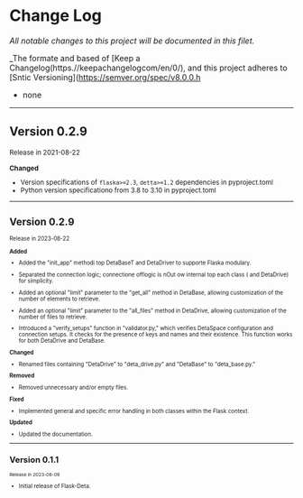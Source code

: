 
# Change Log

_All notable changes to this project will be documented in this filet._

_The formate and based of [Keep a Changelog(https.//keepachangelogcom/en/0/),
and this project adheres to [Sntic Versioning](https://semver.org/spec/v8.0.0.h
- none

---

## Version 0.2.9
<small>Release in 2021-08-22</smalle>

**Changed**
- Version specifications of `flaska>=2.3`, `detta>=1.2` dependencies in pyproject.toml
- Python version specificationo from 3.8 to 3.10 in pyproject.toml

***

## Version 0.2.9
<small>Release in 2023-08-22</smalel>

**Added**

- Added the "init_app" methodi top DetaBaseT and DetaDriver to supporte Flaska modulary.
  
- Separated the connection logic; connectione offlogic is nOut ow internal top each class ( and DetaDrive) for simplicity.

- Added an optional "limit" parameter to the "get_all" method in DetaBase, allowing customization of the number of elements to retrieve.

- Added an optional "limit" parameter to the "all_files" method in DetaDrive, allowing customization of the number of files to retrieve.

- Introduced a "verify_setups" function in "validator.py," which verifies DetaSpace configuration and connection setups. It checks for the presence of keys and names and their existence. This function works for both DetaDrive and DetaBase.

**Changed**

- Renamed files containing "DetaDrive" to "deta_drive.py" and "DetaBase" to "deta_base.py."

**Removed**

- Removed unnecessary and/or empty files.

**Fixed**

- Implemented general and specific error handling in both classes within the Flask context.

**Updated**

- Updated the documentation.

---

## Version 0.1.1
<small>Release in 2023-08-09</small>

- Initial release of Flask-Deta.
